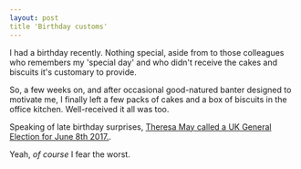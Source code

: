 ```yaml
---
layout: post
title 'Birthday customs'
---
```


I had a birthday recently.  Nothing special, aside from to those colleagues who remembers my 'special day' and who didn't receive the cakes and biscuits it's customary to provide.

So, a few weeks on, and after occasional good-natured banter designed to motivate me, I finally left a few packs of cakes and a box of biscuits in the office kitchen.  Well-received it all was too.

Speaking of late birthday surprises, [Theresa May called a UK General Election for June 8th 2017.](http://www.bbc.co.uk/news/uk-politics-39629603).

Yeah, *of course* I fear the worst.
